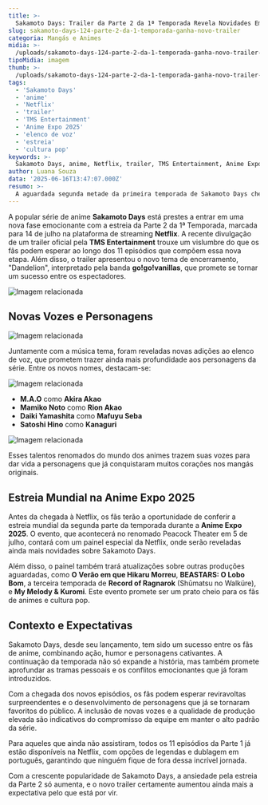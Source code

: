 ```yaml
---
title: >-
  Sakamoto Days: Trailer da Parte 2 da 1ª Temporada Revela Novidades Empolgantes
slug: sakamoto-days-124-parte-2-da-1-temporada-ganha-novo-trailer
categoria: Mangás e Animes
midia: >-
  /uploads/sakamoto-days-124-parte-2-da-1-temporada-ganha-novo-trailer-thumb.webp
tipoMidia: imagem
thumb: >-
  /uploads/sakamoto-days-124-parte-2-da-1-temporada-ganha-novo-trailer-thumb.webp
tags:
  - 'Sakamoto Days'
  - 'anime'
  - 'Netflix'
  - 'trailer'
  - 'TMS Entertainment'
  - 'Anime Expo 2025'
  - 'elenco de voz'
  - 'estreia'
  - 'cultura pop'
keywords: >-
  Sakamoto Days, anime, Netflix, trailer, TMS Entertainment, Anime Expo 2025, elenco de voz, estreia, cultura pop
author: Luana Souza
data: '2025-06-16T13:47:07.000Z'
resumo: >-
  A aguardada segunda metade da primeira temporada de Sakamoto Days chega à Netflix em 14 de julho, trazendo novas vozes e um tema de encerramento cativante. Descubra o que esperar dessa continuação que promete capturar ainda mais os fãs do anime.
---
```


A popular série de anime **Sakamoto Days** está prestes a entrar em uma nova fase emocionante com a estreia da Parte 2 da 1ª Temporada, marcada para 14 de julho na plataforma de streaming **Netflix**. A recente divulgação de um trailer oficial pela **TMS Entertainment** trouxe um vislumbre do que os fãs podem esperar ao longo dos 11 episódios que compõem essa nova etapa. Além disso, o trailer apresentou o novo tema de encerramento, "Dandelion", interpretado pela banda **go!go!vanillas**, que promete se tornar um sucesso entre os espectadores.

![Imagem relacionada](/uploads/sakamoto-days-124-parte-2-da-1-temporada-ganha-novo-trailer-0.webp)

## Novas Vozes e Personagens

![Imagem relacionada](/uploads/sakamoto-days-124-parte-2-da-1-temporada-ganha-novo-trailer-1.webp)

Juntamente com a música tema, foram reveladas novas adições ao elenco de voz, que prometem trazer ainda mais profundidade aos personagens da série. Entre os novos nomes, destacam-se:

![Imagem relacionada](/uploads/sakamoto-days-124-parte-2-da-1-temporada-ganha-novo-trailer-2.webp)

- **M.A.O** como **Akira Akao**
- **Mamiko Noto** como **Rion Akao**
- **Daiki Yamashita** como **Mafuyu Seba**
- **Satoshi Hino** como **Kanaguri**

![Imagem relacionada](/uploads/sakamoto-days-124-parte-2-da-1-temporada-ganha-novo-trailer-3.webp)

Esses talentos renomados do mundo dos animes trazem suas vozes para dar vida a personagens que já conquistaram muitos corações nos mangás originais.

## Estreia Mundial na Anime Expo 2025

Antes da chegada à Netflix, os fãs terão a oportunidade de conferir a estreia mundial da segunda parte da temporada durante a **Anime Expo 2025**. O evento, que acontecerá no renomado Peacock Theater em 5 de julho, contará com um painel especial da Netflix, onde serão reveladas ainda mais novidades sobre Sakamoto Days.

Além disso, o painel também trará atualizações sobre outras produções aguardadas, como **O Verão em que Hikaru Morreu**, **BEASTARS: O Lobo Bom**, a terceira temporada de **Record of Ragnarok** (Shūmatsu no Walküre), e **My Melody & Kuromi**. Este evento promete ser um prato cheio para os fãs de animes e cultura pop.

## Contexto e Expectativas

Sakamoto Days, desde seu lançamento, tem sido um sucesso entre os fãs de anime, combinando ação, humor e personagens cativantes. A continuação da temporada não só expande a história, mas também promete aprofundar as tramas pessoais e os conflitos emocionantes que já foram introduzidos.

Com a chegada dos novos episódios, os fãs podem esperar reviravoltas surpreendentes e o desenvolvimento de personagens que já se tornaram favoritos do público. A inclusão de novas vozes e a qualidade de produção elevada são indicativos do compromisso da equipe em manter o alto padrão da série.

Para aqueles que ainda não assistiram, todos os 11 episódios da Parte 1 já estão disponíveis na Netflix, com opções de legendas e dublagem em português, garantindo que ninguém fique de fora dessa incrível jornada.

Com a crescente popularidade de Sakamoto Days, a ansiedade pela estreia da Parte 2 só aumenta, e o novo trailer certamente aumentou ainda mais a expectativa pelo que está por vir.